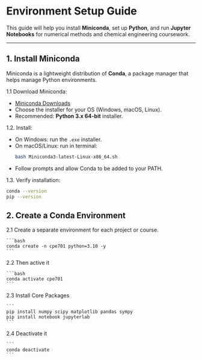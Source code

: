 # Environment Setup Guide

This guide will help you install **Miniconda**, set up **Python**, and run **Jupyter Notebooks** for numerical methods and chemical engineering coursework.

---

## 1. Install Miniconda

Miniconda is a lightweight distribution of **Conda**, a package manager that helps manage Python environments.

1.1 Download Miniconda:
   - [Miniconda Downloads](https://docs.conda.io/en/latest/miniconda.html)
   - Choose the installer for your OS (Windows, macOS, Linux).  
   - Recommended: **Python 3.x 64-bit** installer.

1.2. Install:
   - On Windows: run the `.exe` installer.
   - On macOS/Linux: run in terminal:
     ```bash
     bash Miniconda3-latest-Linux-x86_64.sh
     ```
   - Follow prompts and allow Conda to be added to your PATH.

1.3. Verify installation:
   ```bash
   conda --version
   pip --version
   ```
## 2. Create a Conda Environment

2.1 Create a separate environment for each project or course.

    ```bash
    conda create -n cpe701 python=3.10 -y
    ```
2.2 Then active it

    ```bash
    conda activate cpe701
    ```

2.3 Install Core Packages

    ```
    pip install numpy scipy matplotlib pandas sympy
    pip install notebook jupyterlab
    ```

2.4 Deactivate it 

    ```
    conda deactivate
    ```



